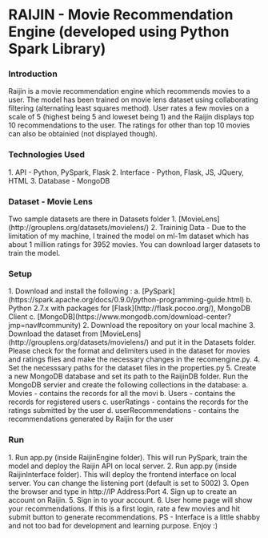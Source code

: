 # RAIJIN - Movie Recommendation Engine (developed using Python Spark Library)

<h3>Introduction</h3>
Raijin is a movie recommendation engine which recommends movies to a user. The model has been trained on movie lens dataset using collaborating filtering (alternating least squares method). User rates a few movies on a scale of 5 (highest being 5 and loweset being 1) and the Raijin displays top 10 recommendations to the user. The ratings for other than top 10 movies can also be obtainied (not displayed though).

<h3>Technologies Used</h3>
1. API - Python, PySpark, Flask
2. Interface - Python, Flask, JS, JQuery, HTML
3. Database - MongoDB

<h3>Dataset - Movie Lens</h3>
Two sample datasets are there in Datasets folder
1. [MovieLens](http://grouplens.org/datasets/movielens/)
2. Traininig Data -  Due to the limitation of my machine, I trained the model on ml-1m dataset which has about 1 million ratings for 3952 movies. You can download larger datasets to train the model.
	 
<h3>Setup</h3>
1. Download and install the following : 
a. [PySpark](https://spark.apache.org/docs/0.9.0/python-programming-guide.html)
b. Python 2.7.x with packages for [Flask](http://flask.pocoo.org/), MongoDB Client
c. [MongoDB](https://www.mongodb.com/download-center?jmp=nav#community)
2. Download the repository on your local machine
3. Download the dataset from [MovieLens](http://grouplens.org/datasets/movielens/) and put it in the Datasets folder. Please check for the format and delimiters used in the dataset for movies and ratings flies and make the necessary changes in the recomengine.py.
4. Set the necesssary paths for the dataset files in the properties.py
5. Create a new MongoDB database and set its path to the RaijinDB folder. Run the MongoDB servier and create the following collections in the database:
a. Movies - contains the records for all the movi
b. Users - contains the records for registered users
c. userRatings - contains the records for the ratings submitted by the user
d. userRecommendations - contains the recommendations generated by Raijin for the user

<h3>Run</h3>
1. Run app.py (inside RaijinEngine folder). This will run PySpark, train the model and deploy the Raijin API on local server.
2. Run app.py (inside RaijinInterface folder). This will deploy the frontend interface on local server. You can change the listening port (default is set to 5002)
3. Open the browser and type in http://IP Address:Port
4. Sign up to create an account on Raijin.
5. Sign in to your account.
6. User home page will show your recommendations. If this is a first login, rate a few movies and hit submit button to generate recommendations.
PS - Interface is a little shabby and not too bad for development and learning purpose. Enjoy :)